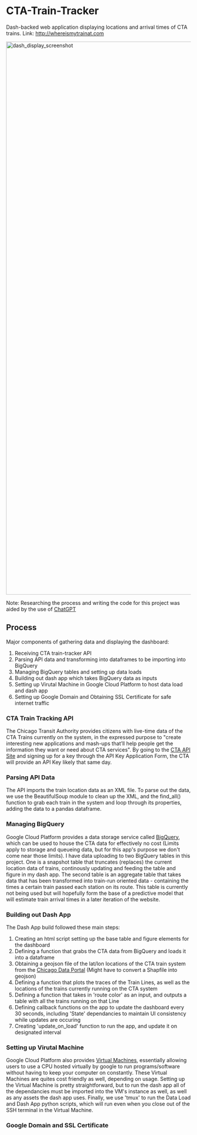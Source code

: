 # CTA-Train-Tracker
Dash-backed web application displaying locations and arrival times of CTA trains.
Link: http://whereismytrainat.com

<img width="1507" alt="dash_display_screenshot" src="https://user-images.githubusercontent.com/105253832/236321514-7102c0ea-b9a1-4e0a-bff4-8168067d46ba.png">

Note: Researching the process and writing the code for this project was aided by the use of [ChatGPT](https://openai.com/blog/chatgpt)

## Process

Major components of gathering data and displaying the dashboard:

1) Receiving CTA train-tracker API
2) Parsing API data and transforming into dataframes to be importing into BigQuery
3) Managing BigQuery tables and setting up data loads
4) Building out dash app which takes BigQuery data as inputs
5) Setting up Virutal Machine in Google Cloud Platform to host data load and dash app
6) Setting up Google Domain and Obtaining SSL Certificate for safe internet traffic

### CTA Train Tracking API

The Chicago Transit Authority provides citizens with live-time data of the CTA Trains currently on the system, in the expressed purpose to "create interesting new applications and mash-ups that’ll help people get the information they want or need about CTA services". By going to the [CTA API Site](https://www.transitchicago.com/developers/traintracker/) and signing up for a key through the API Key Application Form, the CTA will provide an API Key likely that same day.

### Parsing API Data

The API imports the train location data as an XML file. To parse out the data, we use the BeautifulSoup module to clean up the XML, and the find_all() function to grab each train in the system and loop through its properties, adding the data to a pandas dataframe. 

### Managing BigQuery

Google Cloud Platform provides a data storage service called [BigQuery](https://cloud.google.com/bigquery), which can be used to house the CTA data for effectively no cost (Limits apply to storage and queueing data, but for this app's purpose we don't come near those limits). I have data uploading to two BigQuery tables in this project. One is a snapshot table that truncates (replaces) the current location data of trains, continously updating and feeding the table and figure in my dash app. The second table is an aggregate table that takes data that has been transformed into train-run oriented data - containing the times a certain train passed each station on its route. This table is currently not being used but will hopefully form the base of a predictive model that will estimate train arrival times in a later iteration of the website.

### Building out Dash App

The Dash App build followed these main steps:
  1) Creating an html script setting up the base table and figure elements for the dashboard
  2) Defining a function that grabs the CTA data from BigQuery and loads it into a dataframe
  3) Obtaining a geojson file of the lat/lon locations of the CTA train system from the [Chicago Data Portal](https://data.cityofchicago.org/browse?q=cta&sortBy=relevance) (Might have to convert a Shapfile into geojson)
  3) Defining a function that plots the traces of the Train Lines, as well as the locations of the trains currently running on the CTA system
  4) Defining a function that takes in 'route color' as an input, and outputs a table with all the trains running on that Line
  5) Defining callback functions on the app to update the dashboard every 30 seconds, including 'State' dependancies to maintain UI consistency while updates are occuring
  6) Creating 'update_on_load' function to run the app, and update it on designated interval
  
### Setting up Virutal Machine

Google Cloud Platform also provides [Virtual Machines](https://cloud.google.com/compute/docs/instances/create-start-instance), essentially allowing users to use a CPU hosted virtually by google to run programs/software without having to keep your computer on constantly. These Virtual Machines are quites cost friendly as well, depending on usage. Setting up the Virtual Machine is pretty straightforward, but to run the dash app all of the dependancies must be imported into the VM's instance as well, as well as any assets the dash app uses. Finally, we use 'tmux' to run the Data Load and Dash App python scripts, which will run even when you close out of the SSH terminal in the Virtual Machine.

### Google Domain and SSL Certificate



